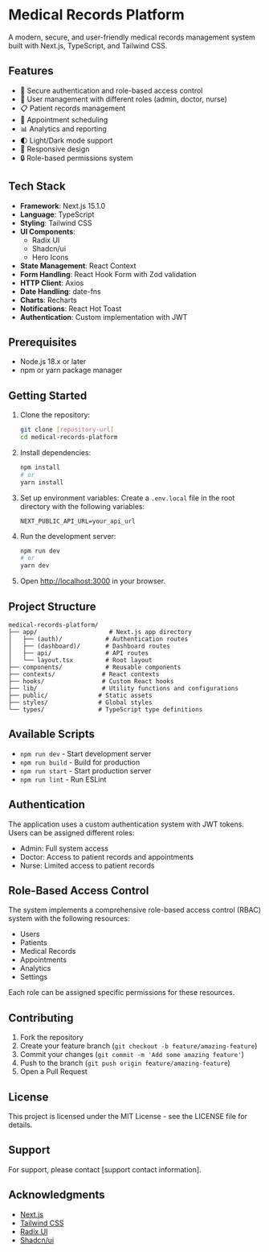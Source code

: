 # Medical Records Platform

A modern, secure, and user-friendly medical records management system built with Next.js, TypeScript, and Tailwind CSS.

## Features

- 🔐 Secure authentication and role-based access control
- 👥 User management with different roles (admin, doctor, nurse)
- 📋 Patient records management
- 📅 Appointment scheduling
- 📊 Analytics and reporting
- 🌓 Light/Dark mode support
- 📱 Responsive design
- 🔒 Role-based permissions system

## Tech Stack

- **Framework**: Next.js 15.1.0
- **Language**: TypeScript
- **Styling**: Tailwind CSS
- **UI Components**: 
  - Radix UI
  - Shadcn/ui
  - Hero Icons
- **State Management**: React Context
- **Form Handling**: React Hook Form with Zod validation
- **HTTP Client**: Axios
- **Date Handling**: date-fns
- **Charts**: Recharts
- **Notifications**: React Hot Toast
- **Authentication**: Custom implementation with JWT

## Prerequisites

- Node.js 18.x or later
- npm or yarn package manager

## Getting Started

1. Clone the repository:
   ```bash
   git clone [repository-url]
   cd medical-records-platform
   ```

2. Install dependencies:
   ```bash
   npm install
   # or
   yarn install
   ```

3. Set up environment variables:
   Create a `.env.local` file in the root directory with the following variables:
   ```
   NEXT_PUBLIC_API_URL=your_api_url
   ```

4. Run the development server:
   ```bash
   npm run dev
   # or
   yarn dev
   ```

5. Open [http://localhost:3000](http://localhost:3000) in your browser.

## Project Structure

```
medical-records-platform/
├── app/                    # Next.js app directory
│   ├── (auth)/            # Authentication routes
│   ├── (dashboard)/       # Dashboard routes
│   ├── api/               # API routes
│   └── layout.tsx         # Root layout
├── components/            # Reusable components
├── contexts/             # React contexts
├── hooks/                # Custom React hooks
├── lib/                  # Utility functions and configurations
├── public/              # Static assets
├── styles/              # Global styles
└── types/               # TypeScript type definitions
```

## Available Scripts

- `npm run dev` - Start development server
- `npm run build` - Build for production
- `npm run start` - Start production server
- `npm run lint` - Run ESLint

## Authentication

The application uses a custom authentication system with JWT tokens. Users can be assigned different roles:
- Admin: Full system access
- Doctor: Access to patient records and appointments
- Nurse: Limited access to patient records

## Role-Based Access Control

The system implements a comprehensive role-based access control (RBAC) system with the following resources:
- Users
- Patients
- Medical Records
- Appointments
- Analytics
- Settings

Each role can be assigned specific permissions for these resources.

## Contributing

1. Fork the repository
2. Create your feature branch (`git checkout -b feature/amazing-feature`)
3. Commit your changes (`git commit -m 'Add some amazing feature'`)
4. Push to the branch (`git push origin feature/amazing-feature`)
5. Open a Pull Request

## License

This project is licensed under the MIT License - see the LICENSE file for details.

## Support

For support, please contact [support contact information].

## Acknowledgments

- [Next.js](https://nextjs.org/)
- [Tailwind CSS](https://tailwindcss.com/)
- [Radix UI](https://www.radix-ui.com/)
- [Shadcn/ui](https://ui.shadcn.com/) 